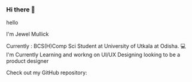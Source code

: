 ### Hi there 👋
hello

I'm Jewel Mullick

Currently : BCS(H)Comp Sci Student at University of Utkala at Odisha.
💻 I'm Currently Learning and workng on UI/UX Designing looking to be a product designer

Check out my GitHub repository:
<!--
**jewelmullick/jewelmullick** is a ✨ _special_ ✨ repository because its `README.md` (this file) appears on your GitHub profile.

Here are some ideas to get you started:

- 🔭 I’m currently working on ...
- 🌱 I’m currently learning ...
- 👯 I’m looking to collaborate on ...
- 🤔 I’m looking for help with ...
- 💬 Ask me about ...
- 📫 How to reach me: ...
- 😄 Pronouns: ...
- ⚡ Fun fact: ...
-->
